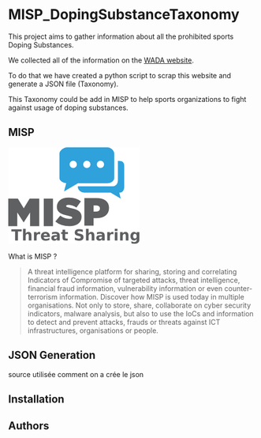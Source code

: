 # MISP_DopingSubstanceTaxonomy

This project aims to gather information about all the prohibited sports Doping Substances. 

We collected all of the information on the [WADA website](https://www.wada-ama.org/en/prohibited-list).

To do that we have created a python script to scrap this website and generate a JSON file (Taxonomy).

This Taxonomy could be add in MISP to help sports organizations to fight against usage of doping substances.

## MISP

![logo](Misp-logo.png)

What is MISP ?

>A threat intelligence platform for sharing, storing and correlating 
Indicators of Compromise of targeted attacks, threat intelligence, 
financial fraud information, vulnerability information or even 
counter-terrorism information. Discover how MISP is used today in 
multiple organisations. Not only to store, share, collaborate on cyber 
security indicators, malware analysis, but also to use the IoCs and 
information to detect and prevent attacks, frauds or threats against ICT
 infrastructures, organisations or people.

## JSON Generation

source utilisée
comment on a crée le json

## Installation

## Authors
